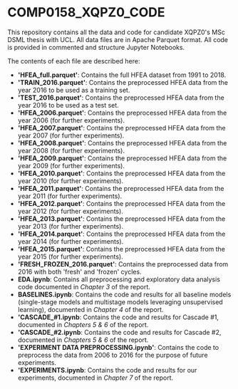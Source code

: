 # COMP0158_XQPZ0_CODE

This repository contains all the data and code for candidate XQPZ0's MSc DSML thesis with UCL. All data files are in Apache Parquet format. All code is provided in commented and structure Jupyter Notebooks.

The contents of each file are described here:

- **'HFEA_full.parquet'**: Contains the full HFEA dataset from 1991 to 2018.
- **'TRAIN_2016.parquet'**: Contains the preprocessed HFEA data from the year 2016 to be used as a training set.
- **'TEST_2016.parquet'**: Contains the preprocessed HFEA data from the year 2016 to be used as a test set.
- **'HFEA_2006.parquet'**: Contains the preprocessed HFEA data from the year 2006 (for further experiments).
- **'HFEA_2007.parquet'**: Contains the preprocessed HFEA data from the year 2007 (for further experiments).
- **'HFEA_2008.parquet'**: Contains the preprocessed HFEA data from the year 2008 (for further experiments).
- **'HFEA_2009.parquet'**: Contains the preprocessed HFEA data from the year 2009 (for further experiments).
- **'HFEA_2010.parquet'**: Contains the preprocessed HFEA data from the year 2010 (for further experiments).
- **'HFEA_2011.parquet'**: Contains the preprocessed HFEA data from the year 2011 (for further experiments).
- **'HFEA_2012.parquet'**: Contains the preprocessed HFEA data from the year 2012 (for further experiments).
- **'HFEA_2013.parquet'**: Contains the preprocessed HFEA data from the year 2013 (for further experiments).
- **'HFEA_2014.parquet'**: Contains the preprocessed HFEA data from the year 2014 (for further experiments).
- **'HFEA_2015.parquet'**: Contains the preprocessed HFEA data from the year 2015 (for further experiments).
- **'FRESH_FROZEN_2016.parquet'**: Contains the preprocessed data from 2016 with both 'fresh' and 'frozen' cycles.
- **EDA.ipynb**: Contains all preprocessing and exploratory data analysis code documented in _Chapter 3_ of the report.
- **BASELINES.ipynb**: Contains the code and results for all baseline models (single-stage models and multistage models leveraging unsupervised learning), documented in _Chapter 4_ of the report.
- **'CASCADE_#1.ipynb**: Contains the code and results for Cascade #1, documented in _Chapters 5 & 6_ of the report.
- **'CASCADE_#2.ipynb**: Contains the code and results for Cascade #2, documented in _Chapters 5 & 6_ of the report.
- **'EXPERIMENT DATA PREPROCESSING.ipynb'**: Contains the code to preprocess the data from 2006 to 2016 for the purpose of future experiments.
- **'EXPERIMENTS.ipynb**: Contains the code and results for our experiments, documented in _Chapter 7_ of the report.
